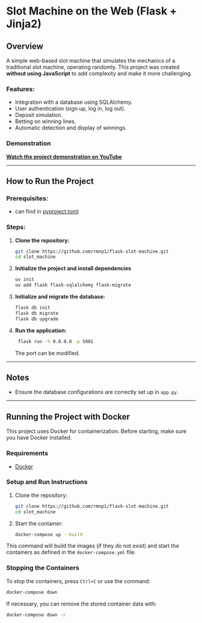 # Slot Machine on the Web (Flask + Jinja2)

## Overview
A simple web-based slot machine that simulates the mechanics of a traditional slot machine, operating randomly. This project was created **without using JavaScript** to add complexity and make it more challenging.

### Features:
- Integration with a database using SQLAlchemy.
- User authentication (sign up, log in, log out).
- Deposit simulation.
- Betting on winning lines.
- Automatic detection and display of winnings.

### Demonstration
**[Watch the project demonstration on YouTube](https://youtu.be/7TvXGQN-oVA)**

---

## How to Run the Project

### Prerequisites:
- can find in [pyproject.toml](https://github.com/rmnp1/flask-slot-machine/blob/2d03e9ac65e6b849da6a5352df3cf7641cdf18c1/pyproject.toml)

### Steps:

1. **Clone the repository:**
   ```bash
   git clone https://github.com/rmnp1/flask-slot-machine.git
   cd slot_machine
   ```

2. **Initialize the project and install dependencies**
   ```bash
   uv init
   uv add flask flask-sqlalchemy flask-migrate
   ```



3. **Initialize and migrate the database:**
   ```bash
   flask db init
   flask db migrate
   flask db upgrade
   ```

4. **Run the application:**
   ```bash
    flask run -h 0.0.0.0 -p 5001 
   ```
   The port can be modified.

---

## Notes
- Ensure the database configurations are correctly set up in `app.py`.


---

## Running the Project with Docker

This project uses Docker for containerization. Before starting, make sure you have Docker installed.

### Requirements

- [Docker](https://docs.docker.com/get-docker/)

### Setup and Run Instructions

1. Clone the repository:
   ```sh
   git clone https://github.com/rmnp1/flask-slot-machine.git
   cd slot_machine
   ```

2. Start the container:
   ```sh
   docker-compose up --build
   ```

This command will build the images (if they do not exist) and start the containers as defined in the `docker-compose.yml` file.

### Stopping the Containers

To stop the containers, press `Ctrl+C` or use the command:
```sh
docker-compose down
```

If necessary, you can remove the stored container data with:
```sh
docker-compose down -v